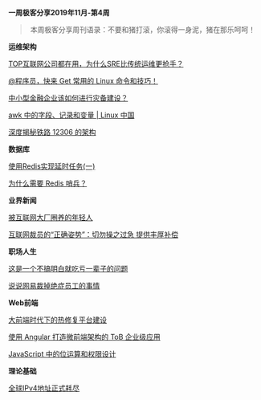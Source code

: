 **一周极客分享2019年11月-第4周**

> 本周极客分享周刊语录：不要和猪打滚，你滚得一身泥，猪在那乐呵呵！

**运维架构**

[TOP互联网公司都在用，为什么SRE比传统运维更抢手？](https://www.geek-share.com/detail/2786044409.html "TOP互联网公司都在用，为什么SRE比传统运维更抢手？")

[@程序员，快来 Get 常用的 Linux 命令和技巧！](https://www.geek-share.com/detail/2785835038.html "@程序员，快来 Get 常用的 Linux 命令和技巧！")

[中小型金融企业该如何进行灾备建设？](https://www.geek-share.com/detail/2785810100.html "中小型金融企业该如何进行灾备建设？")

[awk 中的字段、记录和变量 | Linux 中国](https://www.geek-share.com/detail/2785644972.html "awk 中的字段、记录和变量 | Linux 中国")

[深度揭秘铁路 12306 的架构](https://www.geek-share.com/detail/2785555282.html "深度揭秘铁路 12306 的架构")


**数据库**

[使用Redis实现延时任务(一)](https://www.geek-share.com/detail/2785960760.html "使用Redis实现延时任务(一)")

[为什么需要 Redis 哨兵？](https://www.geek-share.com/detail/2785570282.html "为什么需要 Redis 哨兵？")


**业界新闻**

[被互联网大厂圈养的年轻人](https://www.geek-share.com/detail/2785933980.html "被互联网大厂圈养的年轻人")

[互联网裁员的“正确姿势”：切勿操之过急 提供丰厚补偿](https://www.geek-share.com/detail/2785741524.html "互联网裁员的“正确姿势”：切勿操之过急 提供丰厚补偿")


**职场人生**

[这是一个不搞明白就吃亏一辈子的问题](https://www.geek-share.com/detail/2785917652.html "这是一个不搞明白就吃亏一辈子的问题")

[说说网易裁掉绝症员工的事情](https://www.geek-share.com/detail/2785605802.html "说说网易裁掉绝症员工的事情")


**Web前端**

[大前端时代下的热修复平台建设](https://www.geek-share.com/detail/2785845161.html "大前端时代下的热修复平台建设")

[使用 Angular 打造微前端架构的 ToB 企业级应用](https://www.geek-share.com/detail/2785821440.html "使用 Angular 打造微前端架构的 ToB 企业级应用")

[JavaScript 中的位运算和权限设计](https://www.geek-share.com/detail/2785512765.html "JavaScript 中的位运算和权限设计")


**理论基础**

[全球IPv4地址正式耗尽](https://www.geek-share.com/detail/2785777673.html "全球IPv4地址正式耗尽")

